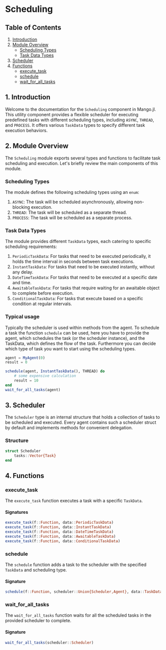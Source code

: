 # Scheduling

## Table of Contents

1. [Introduction](#introduction)
2. [Module Overview](#module-overview)
   - [Scheduling Types](#scheduling-types)
   - [Task Data Types](#task-data-types)
3. [Scheduler](#scheduler)
4. [Functions](#functions)
   - [execute_task](#execute_task)
   - [schedule](#schedule)
   - [wait_for_all_tasks](#wait_for_all_tasks)

## 1. Introduction

Welcome to the documentation for the `Scheduling` component in Mango.jl. This utility component provides a flexible scheduler for executing predefined tasks with different scheduling types, including `ASYNC`, `THREAD`, and `PROCESS`. It offers various `TaskData` types to specify different task execution behaviors.

## 2. Module Overview

The `Scheduling` module exports several types and functions to facilitate task scheduling and execution. Let's briefly review the main components of this module.

### Scheduling Types

The module defines the following scheduling types using an `enum`:

1. `ASYNC`: The task will be scheduled asynchronously, allowing non-blocking execution.
2. `THREAD`: The task will be scheduled as a separate thread.
3. `PROCESS`: The task will be scheduled as a separate process.

### Task Data Types

The module provides different `TaskData` types, each catering to specific scheduling requirements:

1. `PeriodicTaskData`: For tasks that need to be executed periodically, it holds the time interval in seconds between task executions.
2. `InstantTaskData`: For tasks that need to be executed instantly, without any delay.
3. `DateTimeTaskData`: For tasks that need to be executed at a specific date and time.
4. `AwaitableTaskData`: For tasks that require waiting for an awaitable object to complete before execution.
5. `ConditionalTaskData`: For tasks that execute based on a specific condition at regular intervals.


### Typical usage

Typically the scheduler is used within methods from the agent. To schedule a task the function `schedule` can be used, here you have to provide the agent, which schedules the task (or the scheduler instance), and the TaskData, which defines the flow of the task. Furthermore you can decide which type of task you want to start using the scheduling types.

```julia
agent = MyAgent(0)
result = 0

schedule(agent, InstantTaskData(), THREAD) do 
    # some expensive calculation
    result = 10       
end
wait_for_all_tasks(agent)
```

## 3. Scheduler

The `Scheduler` type is an internal structure that holds a collection of tasks to be scheduled and executed. Every agent contains such a scheduler struct by default and implements methods for convenient delegation.

### Structure

```julia
struct Scheduler
    tasks::Vector{Task}
end
```

## 4. Functions 

### execute_task 

The `execute_task` function executes a task with a specific `TaskData`.

#### Signatures

```julia
execute_task(f::Function, data::PeriodicTaskData)
execute_task(f::Function, data::InstantTaskData)
execute_task(f::Function, data::DateTimeTaskData)
execute_task(f::Function, data::AwaitableTaskData)
execute_task(f::Function, data::ConditionalTaskData)
```

### schedule

The `schedule` function adds a task to the scheduler with the specified `TaskData` and scheduling type.

#### Signature

```julia
schedule(f::Function, scheduler::Union{Scheduler,Agent}, data::TaskData, scheduling_type::SchedulingType=ASYNC)
```

### wait_for_all_tasks 

The `wait_for_all_tasks` function waits for all the scheduled tasks in the provided scheduler to complete.

#### Signature

```julia
wait_for_all_tasks(scheduler::Scheduler)
```
